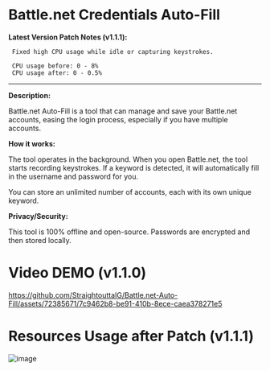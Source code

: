 # Battle.net Credentials Auto-Fill

**Latest Version Patch Notes (v1.1.1):**

     Fixed high CPU usage while idle or capturing keystrokes.
     
     CPU usage before: 0 - 8%
     CPU usage after: 0 - 0.5%


---
**Description:**

Battle.net Auto-Fill is a tool that can manage and save your Battle.net accounts, easing the login process, especially if you have multiple accounts.

**How it works:**

The tool operates in the background. When you open Battle.net, the tool starts recording keystrokes. If a keyword is detected, it will automatically fill in the username and password for you.

You can store an unlimited number of accounts, each with its own unique keyword.


**Privacy/Security:**

This tool is 100% offline and open-source. Passwords are encrypted and then stored locally.

# Video DEMO (v1.1.0)

https://github.com/StraightouttaIG/Battle.net-Auto-Fill/assets/72385671/7c9462b8-be91-410b-8ece-caea378271e5

# Resources Usage after Patch (v1.1.1)

![image](https://github.com/StraightouttaIG/Battle.net-Auto-Fill/assets/72385671/c4451f7f-3a73-405e-944d-102118e7dc50)

